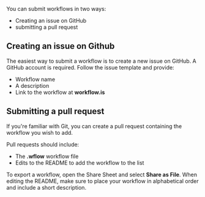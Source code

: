 You can submit workflows in two ways:

- Creating an issue on GitHub
- submitting a pull request

## Creating an issue on Github

The easiest way to submit a workflow is to create a new issue on GitHub. A GitHub account is required. Follow the issue template and provide:

- Workflow name
- A description
- Link to the workflow at **workflow.is**

## Submitting a pull request

If you're familiar with Git, you can create a pull request containing the workflow you wish to add. 

Pull requests should include:

- The **.wflow** workflow file
- Edits to the README to add the workflow to the list

To export a workflow, open the Share Sheet and select **Share as File**. When editing the README, make sure to place your workflow in alphabetical order and include a short description. 